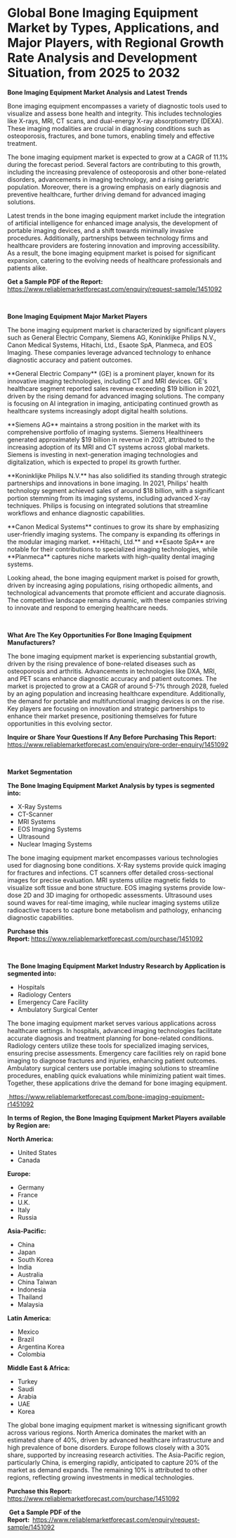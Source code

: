 <p><h1>Global Bone Imaging Equipment Market by Types, Applications, and Major Players, with Regional Growth Rate Analysis and Development Situation, from 2025 to 2032</h1></p><p><strong>Bone Imaging Equipment Market Analysis and Latest Trends</strong></p>
<p><p>Bone imaging equipment encompasses a variety of diagnostic tools used to visualize and assess bone health and integrity. This includes technologies like X-rays, MRI, CT scans, and dual-energy X-ray absorptiometry (DEXA). These imaging modalities are crucial in diagnosing conditions such as osteoporosis, fractures, and bone tumors, enabling timely and effective treatment.</p><p>The bone imaging equipment market is expected to grow at a CAGR of 11.1% during the forecast period. Several factors are contributing to this growth, including the increasing prevalence of osteoporosis and other bone-related disorders, advancements in imaging technology, and a rising geriatric population. Moreover, there is a growing emphasis on early diagnosis and preventive healthcare, further driving demand for advanced imaging solutions.</p><p>Latest trends in the bone imaging equipment market include the integration of artificial intelligence for enhanced image analysis, the development of portable imaging devices, and a shift towards minimally invasive procedures. Additionally, partnerships between technology firms and healthcare providers are fostering innovation and improving accessibility. As a result, the bone imaging equipment market is poised for significant expansion, catering to the evolving needs of healthcare professionals and patients alike.</p></p>
<p><strong>Get a Sample PDF of the Report:&nbsp;</strong> <a href="https://www.reliablemarketforecast.com/enquiry/request-sample/1451092?utm_campaign=2439&utm_medium=2&utm_source=Github&utm_content=ia&utm_term=14042025&utm_id=bone-imaging-equipment">https://www.reliablemarketforecast.com/enquiry/request-sample/1451092</a></p>
<p>&nbsp;</p>
<p><strong>Bone Imaging Equipment Major Market Players</strong></p>
<p><p>The bone imaging equipment market is characterized by significant players such as General Electric Company, Siemens AG, Koninklijke Philips N.V., Canon Medical Systems, Hitachi, Ltd., Esaote SpA, Planmeca, and EOS Imaging. These companies leverage advanced technology to enhance diagnostic accuracy and patient outcomes.</p><p>**General Electric Company** (GE) is a prominent player, known for its innovative imaging technologies, including CT and MRI devices. GE's healthcare segment reported sales revenue exceeding $19 billion in 2021, driven by the rising demand for advanced imaging solutions. The company is focusing on AI integration in imaging, anticipating continued growth as healthcare systems increasingly adopt digital health solutions.</p><p>**Siemens AG** maintains a strong position in the market with its comprehensive portfolio of imaging systems. Siemens Healthineers generated approximately $19 billion in revenue in 2021, attributed to the increasing adoption of its MRI and CT systems across global markets. Siemens is investing in next-generation imaging technologies and digitalization, which is expected to propel its growth further.</p><p>**Koninklijke Philips N.V.** has also solidified its standing through strategic partnerships and innovations in bone imaging. In 2021, Philips' health technology segment achieved sales of around $18 billion, with a significant portion stemming from its imaging systems, including advanced X-ray techniques. Philips is focusing on integrated solutions that streamline workflows and enhance diagnostic capabilities.</p><p>**Canon Medical Systems** continues to grow its share by emphasizing user-friendly imaging systems. The company is expanding its offerings in the modular imaging market. **Hitachi, Ltd.** and **Esaote SpA** are notable for their contributions to specialized imaging technologies, while **Planmeca** captures niche markets with high-quality dental imaging systems.</p><p>Looking ahead, the bone imaging equipment market is poised for growth, driven by increasing aging populations, rising orthopedic ailments, and technological advancements that promote efficient and accurate diagnosis. The competitive landscape remains dynamic, with these companies striving to innovate and respond to emerging healthcare needs.</p></p>
<p>&nbsp;</p>
<p><strong>What Are The Key Opportunities For Bone Imaging Equipment Manufacturers?</strong></p>
<p><p>The bone imaging equipment market is experiencing substantial growth, driven by the rising prevalence of bone-related diseases such as osteoporosis and arthritis. Advancements in technologies like DXA, MRI, and PET scans enhance diagnostic accuracy and patient outcomes. The market is projected to grow at a CAGR of around 5-7% through 2028, fueled by an aging population and increasing healthcare expenditure. Additionally, the demand for portable and multifunctional imaging devices is on the rise. Key players are focusing on innovation and strategic partnerships to enhance their market presence, positioning themselves for future opportunities in this evolving sector.</p></p>
<p><strong>Inquire or Share Your Questions If Any Before Purchasing This Report:</strong> <a href="https://www.reliablemarketforecast.com/enquiry/pre-order-enquiry/1451092?utm_campaign=2439&utm_medium=2&utm_source=Github&utm_content=ia&utm_term=14042025&utm_id=bone-imaging-equipment">https://www.reliablemarketforecast.com/enquiry/pre-order-enquiry/1451092</a></p>
<p>&nbsp;</p>
<p><strong>Market Segmentation</strong></p>
<p><strong>The Bone Imaging Equipment Market Analysis by types is segmented into:</strong></p>
<p><ul><li>X-Ray Systems</li><li>CT-Scanner</li><li>MRI Systems</li><li>EOS Imaging Systems</li><li>Ultrasound</li><li>Nuclear Imaging Systems</li></ul></p>
<p><p>The bone imaging equipment market encompasses various technologies used for diagnosing bone conditions. X-Ray systems provide quick imaging for fractures and infections. CT scanners offer detailed cross-sectional images for precise evaluation. MRI systems utilize magnetic fields to visualize soft tissue and bone structure. EOS imaging systems provide low-dose 2D and 3D imaging for orthopedic assessments. Ultrasound uses sound waves for real-time imaging, while nuclear imaging systems utilize radioactive tracers to capture bone metabolism and pathology, enhancing diagnostic capabilities.</p></p>
<p><strong>Purchase this Report:&nbsp;</strong><a href="https://www.reliablemarketforecast.com/purchase/1451092?utm_campaign=2439&utm_medium=2&utm_source=Github&utm_content=ia&utm_term=14042025&utm_id=bone-imaging-equipment">https://www.reliablemarketforecast.com/purchase/1451092</a></p>
<p>&nbsp;</p>
<p><strong>The Bone Imaging Equipment Market Industry Research by Application is segmented into:</strong></p>
<p><ul><li>Hospitals</li><li>Radiology Centers</li><li>Emergency Care Facility</li><li>Ambulatory Surgical Center</li></ul></p>
<p><p>The bone imaging equipment market serves various applications across healthcare settings. In hospitals, advanced imaging technologies facilitate accurate diagnosis and treatment planning for bone-related conditions. Radiology centers utilize these tools for specialized imaging services, ensuring precise assessments. Emergency care facilities rely on rapid bone imaging to diagnose fractures and injuries, enhancing patient outcomes. Ambulatory surgical centers use portable imaging solutions to streamline procedures, enabling quick evaluations while minimizing patient wait times. Together, these applications drive the demand for bone imaging equipment.</p></p>
<p><a href="https://www.reliablemarketforecast.com/bone-imaging-equipment-r1451092?utm_campaign=2439&utm_medium=2&utm_source=Github&utm_content=ia&utm_term=14042025&utm_id=bone-imaging-equipment">&nbsp;https://www.reliablemarketforecast.com/bone-imaging-equipment-r1451092</a></p>
<p><strong>In terms of Region, the Bone Imaging Equipment Market Players available by Region are:</strong></p>
<p>
    <p> <strong> North America: </strong>
        <ul>
            <li>United States</li>
            <li>Canada</li>
        </ul>
        </p> 
    <p> <strong> Europe: </strong>
        <ul>
            <li>Germany</li>
            <li>France</li>
            <li>U.K.</li>
            <li>Italy</li>
            <li>Russia</li>
        </ul>
        </p> 
    <p> <strong> Asia-Pacific: </strong>
        <ul>
            <li>China</li>
            <li>Japan</li>
            <li>South Korea</li>
            <li>India</li>
            <li>Australia</li>
            <li>China Taiwan</li>
            <li>Indonesia</li>
            <li>Thailand</li>
            <li>Malaysia</li>
        </ul>
        </p> 
    <p> <strong> Latin America: </strong>
        <ul>
            <li>Mexico</li>
            <li>Brazil</li>
            <li>Argentina Korea</li>
            <li>Colombia</li>
        </ul>
        </p> 
    <p> <strong> Middle East & Africa: </strong>
        <ul>
            <li>Turkey</li>
            <li>Saudi</li>
            <li>Arabia</li>
            <li>UAE</li>
            <li>Korea</li>
        </ul>
    </p>
    </p>
<p><p>The global bone imaging equipment market is witnessing significant growth across various regions. North America dominates the market with an estimated share of 40%, driven by advanced healthcare infrastructure and high prevalence of bone disorders. Europe follows closely with a 30% share, supported by increasing research activities. The Asia-Pacific region, particularly China, is emerging rapidly, anticipated to capture 20% of the market as demand expands. The remaining 10% is attributed to other regions, reflecting growing investments in medical technologies.</p></p>
<p><strong>Purchase this Report: </strong><a href="https://www.reliablemarketforecast.com/purchase/1451092?utm_campaign=2439&utm_medium=2&utm_source=Github&utm_content=ia&utm_term=14042025&utm_id=bone-imaging-equipment">https://www.reliablemarketforecast.com/purchase/1451092</a></p>
<p>&nbsp;<strong>Get a Sample PDF of the Report:&nbsp;&nbsp;</strong><a href="https://www.reliablemarketforecast.com/enquiry/request-sample/1451092?utm_campaign=2439&utm_medium=2&utm_source=Github&utm_content=ia&utm_term=14042025&utm_id=bone-imaging-equipment">https://www.reliablemarketforecast.com/enquiry/request-sample/1451092</a></p>
<p><strong></strong></p>
<p><p></p><p></p><p></p></p>